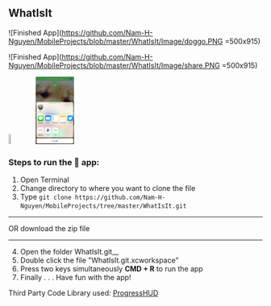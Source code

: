 ## WhatIsIt
![Finished App](https://github.com/Nam-H-Nguyen/MobileProjects/blob/master/WhatIsIt/Image/doggo.PNG =500x915)

![Finished App](https://github.com/Nam-H-Nguyen/MobileProjects/blob/master/WhatIsIt/Image/share.PNG =500x915)

<img src="https://github.com/Nam-H-Nguyen/MobileProjects/blob/master/WhatIsIt/Image/doggo.PNG" width="10%" height="10%" />

<img src="https://github.com/Nam-H-Nguyen/MobileProjects/blob/master/WhatIsIt/Image/share.PNG" width="15%" height="15%" />

### Steps to run the 📱 app: ###

1. Open Terminal
2. Change directory to where you want to clone the file
3. Type `git clone https://github.com/Nam-H-Nguyen/MobileProjects/tree/master/WhatIsIt.git`
- - - -
OR download the zip file
- - - -
4. Open the folder WhatIsIt.git__
5. Double click the file "WhatIsIt.git.xcworkspace"
6. Press two keys simultaneously __CMD + R__ to run the app
7. Finally . . . Have fun with the app!

Third Party Code Library used:
[ProgressHUD](https://github.com/relatedcode/ProgressHUD)
